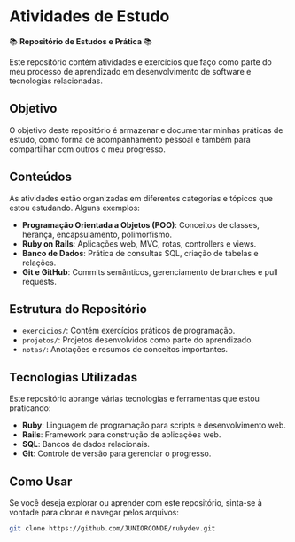 # Atividades de Estudo

📚 **Repositório de Estudos e Prática** 📚

Este repositório contém atividades e exercícios que faço como parte do meu processo de aprendizado em desenvolvimento de software e tecnologias relacionadas.

## Objetivo

O objetivo deste repositório é armazenar e documentar minhas práticas de estudo, como forma de acompanhamento pessoal e também para compartilhar com outros o meu progresso.

## Conteúdos

As atividades estão organizadas em diferentes categorias e tópicos que estou estudando. Alguns exemplos:

- **Programação Orientada a Objetos (POO)**: Conceitos de classes, herança, encapsulamento, polimorfismo.
- **Ruby on Rails**: Aplicações web, MVC, rotas, controllers e views.
- **Banco de Dados**: Prática de consultas SQL, criação de tabelas e relações.
- **Git e GitHub**: Commits semânticos, gerenciamento de branches e pull requests.

## Estrutura do Repositório

- `exercicios/`: Contém exercícios práticos de programação.
- `projetos/`: Projetos desenvolvidos como parte do aprendizado.
- `notas/`: Anotações e resumos de conceitos importantes.

## Tecnologias Utilizadas

Este repositório abrange várias tecnologias e ferramentas que estou praticando:

- **Ruby**: Linguagem de programação para scripts e desenvolvimento web.
- **Rails**: Framework para construção de aplicações web.
- **SQL**: Bancos de dados relacionais.
- **Git**: Controle de versão para gerenciar o progresso.

## Como Usar

Se você deseja explorar ou aprender com este repositório, sinta-se à vontade para clonar e navegar pelos arquivos:

```bash
git clone https://github.com/JUNIORCONDE/rubydev.git
